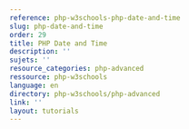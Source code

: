 ```yaml
---
reference: php-w3schools-php-date-and-time
slug: php-date-and-time
order: 29
title: PHP Date and Time
description: ''
sujets: ''
resource_categories: php-advanced
ressource: php-w3schools
language: en
directory: php-w3schools/php-advanced
link: ''
layout: tutorials
---
```

